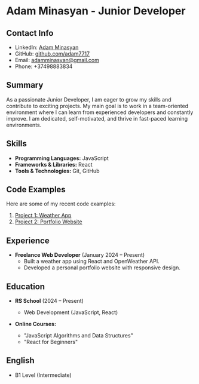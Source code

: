 # Adam Minasyan - Junior Developer

## Contact Info
- LinkedIn: [Adam Minasyan](https://www.linkedin.com/in/adam-minasyan-a18384252)
- GitHub: [github.com/adam7717](https://github.com/adam7717)
- Email: adamminasyan@gmail.com
- Phone: +37498883834

## Summary
As a passionate Junior Developer, I am eager to grow my skills and contribute to exciting projects. My main goal is to work in a team-oriented environment where I can learn from experienced developers and constantly improve. I am dedicated, self-motivated, and thrive in fast-paced learning environments.

## Skills
- **Programming Languages:** JavaScript
- **Frameworks & Libraries:** React
- **Tools & Technologies:** Git, GitHub

## Code Examples
Here are some of my recent code examples:
1. [Project 1: Weather App](https://github.com/adam7717/weather-app)
2. [Project 2: Portfolio Website](https://github.com/adam7717/portfolio)

## Experience
- **Freelance Web Developer** (January 2024 – Present)
  - Built a weather app using React and OpenWeather API.
  - Developed a personal portfolio website with responsive design.

## Education
- **RS School** (2024 – Present)
  - Web Development (JavaScript, React)

- **Online Courses:**
  - "JavaScript Algorithms and Data Structures" 
  - "React for Beginners" 

## English
- B1 Level (Intermediate)
